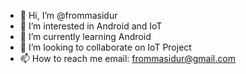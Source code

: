 - 👋 Hi, I’m @frommasidur
- 👀 I’m interested in Android and IoT
- 🌱 I’m currently learning Android
- 💞️ I’m looking to collaborate on IoT Project
- 📫 How to reach me email: frommasidur@gmail.com

<!---
frommasidur/frommasidur is a ✨ special ✨ repository because its `README.md` (this file) appears on your GitHub profile.
You can click the Preview link to take a look at your changes.
--->
